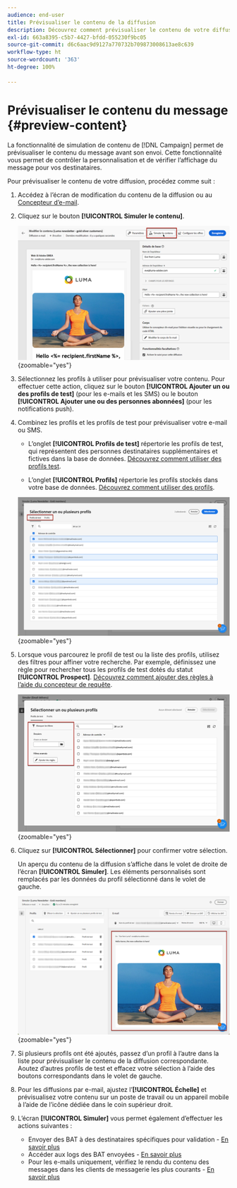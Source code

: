 ```yaml
---
audience: end-user
title: Prévisualiser le contenu de la diffusion
description: Découvrez comment prévisualiser le contenu de votre diffusion avec l’interface utilisateur web de Campaign.
exl-id: 663a8395-c5b7-4427-bfdd-055230f9bc05
source-git-commit: d6c6aac9d9127a770732b709873008613ae8c639
workflow-type: ht
source-wordcount: '363'
ht-degree: 100%

---
```


# Prévisualiser le contenu du message {#preview-content}

La fonctionnalité de simulation de contenu de [!DNL Campaign] permet de prévisualiser le contenu du message avant son envoi. Cette fonctionnalité vous permet de contrôler la personnalisation et de vérifier l’affichage du message pour vos destinataires.

Pour prévisualiser le contenu de votre diffusion, procédez comme suit :

1. Accédez à l’écran de modification du contenu de la diffusion ou au [Concepteur d’e-mail](../email/get-started-email-designer.md).

1. Cliquez sur le bouton **[!UICONTROL Simuler le contenu]**.

   ![Image affichant le bouton Simuler du contenu](assets/simulate-button.png){zoomable="yes"}

1. Sélectionnez les profils à utiliser pour prévisualiser votre contenu. Pour effectuer cette action, cliquez sur le bouton **[!UICONTROL Ajouter un ou des profils de test]** (pour les e-mails et les SMS) ou le bouton **[!UICONTROL Ajouter une ou des personnes abonnées]** (pour les notifications push).

1. Combinez les profils et les profils de test pour prévisualiser votre e-mail ou SMS.

   * L’onglet **[!UICONTROL Profils de test]** répertorie les profils de test, qui représentent des personnes destinataires supplémentaires et fictives dans la base de données. [Découvrez comment utiliser des profils test](../audience/test-profiles.md).

   * L’onglet **[!UICONTROL Profils]** répertorie les profils stockés dans votre base de données. [Découvrez comment utiliser des profils](../audience/about-recipients.md).

   ![Image montrant la sélection des profils](assets/simulate-select-profiles.png){zoomable="yes"}

1. Lorsque vous parcourez le profil de test ou la liste des profils, utilisez des filtres pour affiner votre recherche. Par exemple, définissez une règle pour rechercher tous les profils de test dotés du statut **[!UICONTROL Prospect]**. [Découvrez comment ajouter des règles à l’aide du concepteur de requête](../query/query-modeler-overview.md).

   ![Image montrant les filtres appliqués aux profils de test](assets/simulate-test-profile-filter.png){zoomable="yes"}

1. Cliquez sur **[!UICONTROL Sélectionner]** pour confirmer votre sélection.

   Un aperçu du contenu de la diffusion s’affiche dans le volet de droite de l’écran **[!UICONTROL Simuler]**. Les éléments personnalisés sont remplacés par les données du profil sélectionné dans le volet de gauche.

   ![Image affichant la prévisualisation du contenu de la diffusion](assets/simulate-preview.png){zoomable="yes"}

1. Si plusieurs profils ont été ajoutés, passez d’un profil à l’autre dans la liste pour prévisualiser le contenu de la diffusion correspondante. Aoutez d’autres profils de test et effacez votre sélection à l’aide des boutons correspondants dans le volet de gauche.

1. Pour les diffusions par e-mail, ajustez l’**[!UICONTROL Échelle]** et prévisualisez votre contenu sur un poste de travail ou un appareil mobile à l’aide de l’icône dédiée dans le coin supérieur droit.

1. L’écran **[!UICONTROL Simuler]** vous permet également d’effectuer les actions suivantes :
   * Envoyer des BAT à des destinataires spécifiques pour validation - [En savoir plus](test-deliveries.md)
   * Accéder aux logs des BAT envoyées - [En savoir plus](test-deliveries.md#access-test-deliveries)
   * Pour les e-mails uniquement, vérifiez le rendu du contenu des messages dans les clients de messagerie les plus courants - [En savoir plus](email-rendering.md)